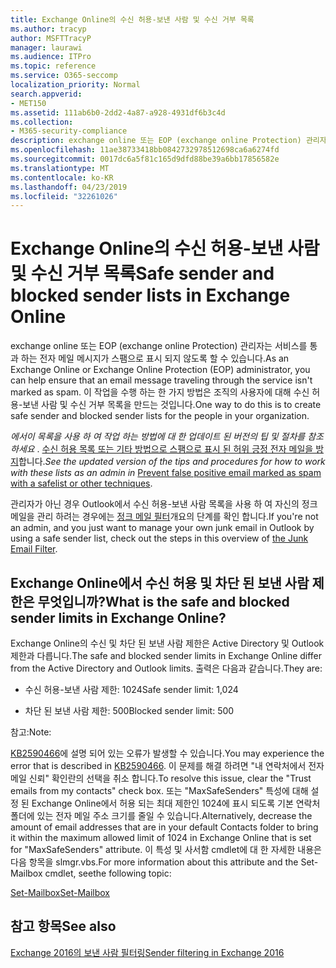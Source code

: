 ```yaml
---
title: Exchange Online의 수신 허용-보낸 사람 및 수신 거부 목록
ms.author: tracyp
author: MSFTTracyP
manager: laurawi
ms.audience: ITPro
ms.topic: reference
ms.service: O365-seccomp
localization_priority: Normal
search.appverid:
- MET150
ms.assetid: 111ab6b0-2dd2-4a87-a928-4931df6b3c4d
ms.collection:
- M365-security-compliance
description: exchange online 또는 EOP (exchange online Protection) 관리자는 서비스를 통과 하는 전자 메일 메시지가 스팸으로 표시 되지 않도록 할 수 있습니다. 이 작업을 수행 하는 한 가지 방법은 조직의 사용자에 대해 수신 허용-보낸 사람 및 수신 거부 목록을 만드는 것입니다.
ms.openlocfilehash: 11ae38733418bb0842732978512698ca6a6274fd
ms.sourcegitcommit: 0017dc6a5f81c165d9dfd88be39a6bb17856582e
ms.translationtype: MT
ms.contentlocale: ko-KR
ms.lasthandoff: 04/23/2019
ms.locfileid: "32261026"
---
```

# <a name="safe-sender-and-blocked-sender-lists-in-exchange-online"></a><span data-ttu-id="07377-104">Exchange Online의 수신 허용-보낸 사람 및 수신 거부 목록</span><span class="sxs-lookup"><span data-stu-id="07377-104">Safe sender and blocked sender lists in Exchange Online</span></span>

<span data-ttu-id="07377-105">exchange online 또는 EOP (exchange online Protection) 관리자는 서비스를 통과 하는 전자 메일 메시지가 스팸으로 표시 되지 않도록 할 수 있습니다.</span><span class="sxs-lookup"><span data-stu-id="07377-105">As an Exchange Online or Exchange Online Protection (EOP) administrator, you can help ensure that an email message traveling through the service isn't marked as spam.</span></span> <span data-ttu-id="07377-106">이 작업을 수행 하는 한 가지 방법은 조직의 사용자에 대해 수신 허용-보낸 사람 및 수신 거부 목록을 만드는 것입니다.</span><span class="sxs-lookup"><span data-stu-id="07377-106">One way to do this is to create safe sender and blocked sender lists for the people in your organization.</span></span> 
  
 <span data-ttu-id="07377-107">*에서이 목록을 사용 하 여 작업 하는 방법에 대 한 업데이트 된 버전의 팁 및 절차를 참조 하세요* . [수신 허용 목록 또는 기타 방법으로 스팸으로 표시 된 허위 긍정 전자 메일을 방지](https://go.microsoft.com/fwlink/p/?LinkID=534224)합니다.</span><span class="sxs-lookup"><span data-stu-id="07377-107">*See the updated version of the tips and procedures for how to work with these lists as an admin in* [Prevent false positive email marked as spam with a safelist or other techniques](https://go.microsoft.com/fwlink/p/?LinkID=534224).</span></span> 
  
<span data-ttu-id="07377-108">관리자가 아닌 경우 Outlook에서 수신 허용-보낸 사람 목록을 사용 하 여 자신의 정크 메일을 관리 하려는 경우에는 [정크 메일 필터](https://go.microsoft.com/fwlink/?LinkId=817222)개요의 단계를 확인 합니다.</span><span class="sxs-lookup"><span data-stu-id="07377-108">If you're not an admin, and you just want to manage your own junk email in Outlook by using a safe sender list, check out the steps in this overview of [the Junk Email Filter](https://go.microsoft.com/fwlink/?LinkId=817222).</span></span> 
  
## <a name="what-is-the-safe-and-blocked-sender-limits-in-exchange-online"></a><span data-ttu-id="07377-109">Exchange Online에서 수신 허용 및 차단 된 보낸 사람 제한은 무엇입니까?</span><span class="sxs-lookup"><span data-stu-id="07377-109">What is the safe and blocked sender limits in Exchange Online?</span></span>

<span data-ttu-id="07377-110">Exchange Online의 수신 및 차단 된 보낸 사람 제한은 Active Directory 및 Outlook 제한과 다릅니다.</span><span class="sxs-lookup"><span data-stu-id="07377-110">The safe and blocked sender limits in Exchange Online differ from the Active Directory and Outlook limits.</span></span> <span data-ttu-id="07377-111">출력은 다음과 같습니다.</span><span class="sxs-lookup"><span data-stu-id="07377-111">They are:</span></span>
  
- <span data-ttu-id="07377-112">수신 허용-보낸 사람 제한: 1024</span><span class="sxs-lookup"><span data-stu-id="07377-112">Safe sender limit: 1,024</span></span>
    
- <span data-ttu-id="07377-113">차단 된 보낸 사람 제한: 500</span><span class="sxs-lookup"><span data-stu-id="07377-113">Blocked sender limit: 500</span></span>
    
<span data-ttu-id="07377-114">참고:</span><span class="sxs-lookup"><span data-stu-id="07377-114">Note:</span></span>
  
<span data-ttu-id="07377-115">[KB2590466](https://support.microsoft.com/help/2590466/you-receive-the-error-junk-e-mail-validation-error-in-outlook-web-app)에 설명 되어 있는 오류가 발생할 수 있습니다.</span><span class="sxs-lookup"><span data-stu-id="07377-115">You may experience the error that is described in [KB2590466](https://support.microsoft.com/help/2590466/you-receive-the-error-junk-e-mail-validation-error-in-outlook-web-app).</span></span> <span data-ttu-id="07377-116">이 문제를 해결 하려면 "내 연락처에서 전자 메일 신뢰" 확인란의 선택을 취소 합니다.</span><span class="sxs-lookup"><span data-stu-id="07377-116">To resolve this issue, clear the "Trust emails from my contacts" check box.</span></span> <span data-ttu-id="07377-117">또는 "MaxSafeSenders" 특성에 대해 설정 된 Exchange Online에서 허용 되는 최대 제한인 1024에 표시 되도록 기본 연락처 폴더에 있는 전자 메일 주소 크기를 줄일 수 있습니다.</span><span class="sxs-lookup"><span data-stu-id="07377-117">Alternatively, decrease the amount of email addresses that are in your default Contacts folder to bring it within the maximum allowed limit of 1024 in Exchange Online that is set for "MaxSafeSenders" attribute.</span></span> <span data-ttu-id="07377-118">이 특성 및 사서함 cmdlet에 대 한 자세한 내용은 다음 항목을 slmgr.vbs.</span><span class="sxs-lookup"><span data-stu-id="07377-118">For more information about this attribute and the Set-Mailbox cmdlet, seethe following topic:</span></span>
  
[<span data-ttu-id="07377-119">Set-Mailbox</span><span class="sxs-lookup"><span data-stu-id="07377-119">Set-Mailbox</span></span>](https://docs.microsoft.com/powershell/module/exchange/mailboxes/Set-Mailbox)
  
## <a name="see-also"></a><span data-ttu-id="07377-120">참고 항목</span><span class="sxs-lookup"><span data-stu-id="07377-120">See also</span></span>

[<span data-ttu-id="07377-121">Exchange 2016의 보낸 사람 필터링</span><span class="sxs-lookup"><span data-stu-id="07377-121">Sender filtering in Exchange 2016</span></span>](http://technet.microsoft.com/library/b833f864-ff10-46a0-a653-28fb9ba30896.aspx)

